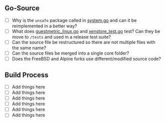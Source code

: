 
## Go-Source

- [ ] Why is the `unsafe` package called in [system.go](https://github.com/JustinTimperio/xen-guest-tools/blob/master/go-source/system/system.go) and can it be reimplemented in a better way?
- [ ] What does [guestmetric_linux.go](https://github.com/JustinTimperio/xen-guest-tools/blob/master/go-source/guestmetric/guestmetric_linux.go) and [xenstore_test.go](https://github.com/JustinTimperio/xen-guest-tools/tree/master/go-source/xenstoreclient) test? Can they be move to `/tests` and used in a release test suite?
- [ ] Can the source file be restructured so there are not multiple files with the same name?
- [ ] Can the source files be merged into a single core folder?
- [ ] Does the FreeBSD and Alpine forks use different/modified source code?

## Build Process
- [ ] Add things here
- [ ] Add things here
- [ ] Add things here
- [ ] Add things here
- [ ] Add things here
- [ ] Add things here
